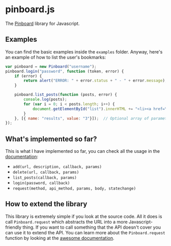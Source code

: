 # pinboard.js

The [Pinboard](http://pinboard.in/) library for Javascript.


## Examples

You can find the basic examples inside the `examples` folder. Anyway, here's an example of how to list the user's bookmarks:

```javascript
var pinboard = new Pinboard("username");
pinboard.login("password", function (token, error) {
	if (error) {
		return alert("ERROR: " + error.status + " - " + error.message);
	}

	pinboard.list_posts(function (posts, error) {
		console.log(posts);
		for (var i = 0; i < posts.length; i++) {
			document.getElementById("list").innerHTML += "<li><a href=\"" + posts[i].href + "\">" + posts[i].description + "</a></li>";
		}
	}, [{ name: "results", value: "3"}]);  // Optional array of parameters.
});
```


## What's implemented so far?

This is what I have implemented so far, you can check all the usage in the [documentation][1]:

  * `add(url, description, callback, params)`
  * `delete(url, callback, params)`
  * `list_posts(callback, params)`
  * `login(password, callback)`
  * `request(method, api_method, params, body, statechange)`


## How to extend the library

This library is extremely simple if you look at the source code. All it does is call `Pinboard.request` which abstracts the URL into a more Javascript-friendly thing. If you want to call something that the API doesn't cover you can use it to extend the API. You can learn more about the `Pinboard.request` function by looking at the [awesome documentation][1].



[1]: http://nathanpc.github.com/pinboard-js/

